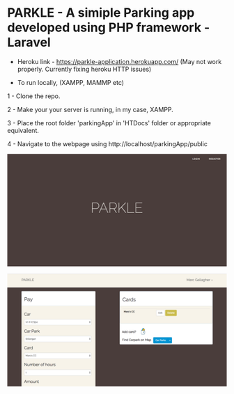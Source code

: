 # PARKLE - A simiple Parking app developed using PHP framework - Laravel

* Heroku link - https://parkle-application.herokuapp.com/ (May not work properly. Currently fixing heroku HTTP issues)

* To run locally, (XAMPP, MAMMP etc)

1 - Clone the repo.

2 - Make your your server is running, in my case, XAMPP.

3 - Place the root folder 'parkingApp' in 'HTDocs' folder or appropriate equivalent.

4 - Navigate to the webpage using http://localhost/parkingApp/public



![Alt text](pic1.png?raw=true "Title")

![Alt text](pic2.png?raw=true "Title")
